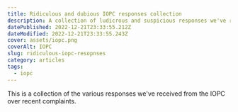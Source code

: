 ```yaml
---
title: Ridiculous and dubious IOPC responses collection
description: A collection of ludicrous and suspicious responses we've received from the IOPC
datePublished: 2022-12-21T23:33:55.212Z
dateModified: 2022-12-21T23:33:55.243Z
cover: assets/iopc.png
coverAlt: IOPC
slug: ridiculous-iopc-resopnses
category: articles
tags:
  - iopc
---
```

T﻿his is a collection of the various responses we've received from the IOPC over recent complaints.